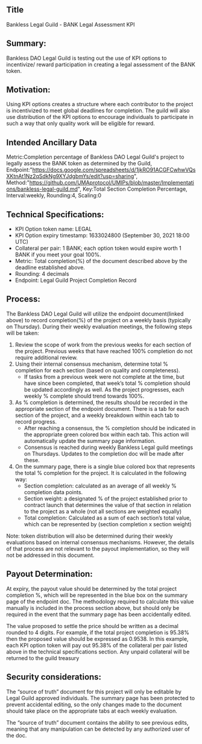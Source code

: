## Title

Bankless Legal Guild - BANK Legal Assessment KPI

## Summary:

Bankless DAO Legal Guild is testing out the use of KPI options to incentivize/ reward participation in creating a legal assessment of the BANK token. 

## Motivation:

Using KPI options creates a structure where each contributor to the project is incentivized to meet global deadlines for completion. The guild will also use distribution of the KPI options to encourage individuals to participate in such a way that only quality work will be eligible for reward.

## Intended Ancillary Data

Metric:Completion percentage of Bankless DAO Legal Guild's project to legally assess the BANK token as determined by the Guild,
Endpoint:"https://docs.google.com/spreadsheets/d/1jkRO91ACGFCwhwVQsXKtnAt1Nz2qSdkNg9XYJdgbmYs/edit?usp=sharing",
Method:"https://github.com/UMAprotocol/UMIPs/blob/master/Implementations/bankless-legal-guild.md",
Key:Total Section Completion Percentage,
Interval:weekly,
Rounding:4,
Scaling:0

## Technical Specifications:

- KPI Option token name: LEGAL
- KPI Option expiry timestamp: 1633024800 (September 30, 2021 18:00 UTC)
- Collateral per pair: 1 BANK; each option token would expire worth 1 BANK if you meet your goal 100%.
- Metric: Total completion(%) of the document described above by the deadline established above. 
- Rounding: 4 decimals
- Endpoint: Legal Guild Project Completion Record

## Process:

The Bankless DAO Legal Guild will utilize the endpoint document(linked above) to record completion(%) of the project on a weekly basis (typically on Thursday). During their weekly evaluation meetings, the following steps will be taken:

1. Review the scope of work from the previous weeks for each section of the project. Previous weeks that have reached 100% completion do not require additional review.
2. Using their internal consensus mechanism, determine total % completion for each section (based on quality and completeness). 
    - If tasks from a previous week were not complete at the time, but have since been completed, that week’s total % completion should be updated accordingly as well. As the project progresses, each weekly % complete should trend towards 100%.
3. As % completion is determined, the results should be recorded in the appropriate section of the endpoint document. There is a tab for each section of the project, and a weekly breakdown within each tab to record progress.
    - After reaching a consensus, the % completion should be indicated in the appropriate green colored box within each tab. This action will automatically update the summary page information.
    - Consensus is reached during weekly Bankless Legal guild meetings on Thursdays. Updates to the completion doc will be made after these.
4. On the summary page, there is a single blue colored box that represents the total % completion for the project. It is calculated in the following way:
    - Section completion: calculated as an average of all weekly % completion data points. 
    - Section weight: a designated % of the project established prior to contract launch that determines the value of that section in relation to the project as a whole (not all sections are weighted equally)
    - Total completion: Calculated as a sum of each section’s total value, which can be represented by (section completion x section weight)

Note: token distribution will also be determined during their weekly evaluations based on internal consensus mechanisms. However, the details of that process are not relevant to the payout implementation, so they will not be addressed in this document.

## Payout Determination:

At expiry, the payout value should be determined by the total project completion %, which will be represented in the blue box on the summary page of the endpoint doc. The methodology required to calculate this value manually is included in the process section above, but should only be required in the event that the summary page has been accidentally edited. 

The value proposed to settle the price should be written as a decimal rounded to 4 digits. For example, if the total project completion is 95.38% then the proposed value should be expressed as 0.9538. In this example, each KPI option token will pay out 95.38% of the collateral per pair listed above in the technical specifications section. Any unpaid collateral will be returned to the guild treasury

## Security considerations:

The “source of truth” document for this project will only be editable by Legal Guild approved individuals. The summary page has been protected to prevent accidental editing, so the only changes made to the document should take place on the appropriate tabs at each weekly evaluation. 

The “source of truth” document contains the ability to see previous edits, meaning that any manipulation can be detected by any authorized user of the doc.
